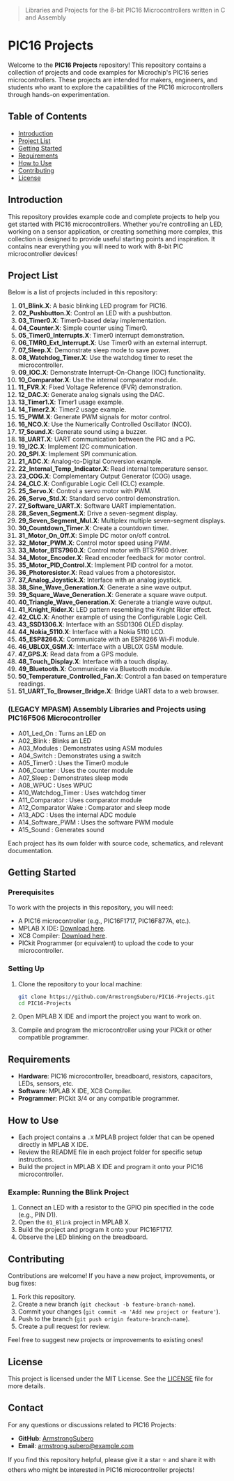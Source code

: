 > Libraries and Projects for the 8-bit PIC16 Microcontrollers written in C and Assembly

# PIC16 Projects

Welcome to the **PIC16 Projects** repository! This repository contains a collection of projects and code examples for Microchip's PIC16 series microcontrollers. These projects are intended for makers, engineers, and students who want to explore the capabilities of the PIC16 microcontrollers through hands-on experimentation.

## Table of Contents
- [Introduction](#introduction)
- [Project List](#project-list)
- [Getting Started](#getting-started)
- [Requirements](#requirements)
- [How to Use](#how-to-use)
- [Contributing](#contributing)
- [License](#license)

## Introduction

This repository provides example code and complete projects to help you get started with PIC16 microcontrollers. Whether you're controlling an LED, working on a sensor application, or creating something more complex, this collection is designed to provide useful starting points and inspiration. It contains near everything you will need to work with 8-bit PIC microcontroller devices!

## Project List

Below is a list of projects included in this repository:

1. **01_Blink.X**: A basic blinking LED program for PIC16.
2. **02_Pushbutton.X**: Control an LED with a pushbutton.
3. **03_Timer0.X**: Timer0-based delay implementation.
4. **04_Counter.X**: Simple counter using Timer0.
5. **05_Timer0_Interrupts.X**: Timer0 interrupt demonstration.
6. **06_TMR0_Ext_Interrupt.X**: Use Timer0 with an external interrupt.
7. **07_Sleep.X**: Demonstrate sleep mode to save power.
8. **08_Watchdog_Timer.X**: Use the watchdog timer to reset the microcontroller.
9. **09_IOC.X**: Demonstrate Interrupt-On-Change (IOC) functionality.
10. **10_Comparator.X**: Use the internal comparator module.
11. **11_FVR.X**: Fixed Voltage Reference (FVR) demonstration.
12. **12_DAC.X**: Generate analog signals using the DAC.
13. **13_Timer1.X**: Timer1 usage example.
14. **14_Timer2.X**: Timer2 usage example.
15. **15_PWM.X**: Generate PWM signals for motor control.
16. **16_NCO.X**: Use the Numerically Controlled Oscillator (NCO).
17. **17_Sound.X**: Generate sound using a buzzer.
18. **18_UART.X**: UART communication between the PIC and a PC.
19. **19_I2C.X**: Implement I2C communication.
20. **20_SPI.X**: Implement SPI communication.
21. **21_ADC.X**: Analog-to-Digital Conversion example.
22. **22_Internal_Temp_Indicator.X**: Read internal temperature sensor.
23. **23_COG.X**: Complementary Output Generator (COG) usage.
24. **24_CLC.X**: Configurable Logic Cell (CLC) example.
25. **25_Servo.X**: Control a servo motor with PWM.
26. **26_Servo_Std.X**: Standard servo control demonstration.
27. **27_Software_UART.X**: Software UART implementation.
28. **28_Seven_Segment.X**: Drive a seven-segment display.
29. **29_Seven_Segment_Mul.X**: Multiplex multiple seven-segment displays.
30. **30_Countdown_Timer.X**: Create a countdown timer.
31. **31_Motor_On_Off.X**: Simple DC motor on/off control.
32. **32_Motor_PWM.X**: Control motor speed using PWM.
33. **33_Motor_BTS7960.X**: Control motor with BTS7960 driver.
34. **34_Motor_Encoder.X**: Read encoder feedback for motor control.
35. **35_Motor_PID_Control.X**: Implement PID control for a motor.
36. **36_Photoresistor.X**: Read values from a photoresistor.
37. **37_Analog_Joystick.X**: Interface with an analog joystick.
38. **38_Sine_Wave_Generation.X**: Generate a sine wave output.
39. **39_Square_Wave_Generation.X**: Generate a square wave output.
40. **40_Triangle_Wave_Generation.X**: Generate a triangle wave output.
41. **41_Knight_Rider.X**: LED pattern resembling the Knight Rider effect.
42. **42_CLC.X**: Another example of using the Configurable Logic Cell.
43. **43_SSD1306.X**: Interface with an SSD1306 OLED display.
44. **44_Nokia_5110.X**: Interface with a Nokia 5110 LCD.
45. **45_ESP8266.X**: Communicate with an ESP8266 Wi-Fi module.
46. **46_UBLOX_GSM.X**: Interface with a UBLOX GSM module.
47. **47_GPS.X**: Read data from a GPS module.
48. **48_Touch_Display.X**: Interface with a touch display.
49. **49_Bluetooth.X**: Communicate via Bluetooth module.
50. **50_Temperature_Controlled_Fan.X**: Control a fan based on temperature readings.
51. **51_UART_To_Browser_Bridge.X**: Bridge UART data to a web browser.

### (LEGACY MPASM) Assembly Libraries and Projects using PIC16F506 Microcontroller

- A01_Led_On                : 	Turns an LED on
- A02_Blink                 : 	Blinks an LED
- A03_Modules               : 	Demonstrates using ASM modules
- A04_Switch                : 	Demonstrates using a switch
- A05_Timer0				: 	Uses the Timer0 module
- A06_Counter				: 	Uses the counter module
- A07_Sleep					: 	Demonstrates sleep mode
- A08_WPUC                  : 	Uses WPUC
- A10_Watchdog_Timer        : 	Uses watchdog timer
- A11_Comparator            : 	Uses comparator module
- A12_Comparator Wake       : 	Comparator and sleep mode
- A13_ADC                   : 	Uses the internal ADC module
- A14_Software_PWM          : 	Uses the software PWM module
- A15_Sound                 : 	Generates sound

Each project has its own folder with source code, schematics, and relevant documentation.


## Getting Started

### Prerequisites
To work with the projects in this repository, you will need:

- A PIC16 microcontroller (e.g., PIC16F1717, PIC16F877A, etc.).
- MPLAB X IDE: [Download here](https://www.microchip.com/mplab/mplab-x-ide).
- XC8 Compiler: [Download here](https://www.microchip.com/mplab/compilers).
- PICkit Programmer (or equivalent) to upload the code to your microcontroller.

### Setting Up
1. Clone the repository to your local machine:
    ```sh
    git clone https://github.com/ArmstrongSubero/PIC16-Projects.git
    cd PIC16-Projects
    ```

2. Open MPLAB X IDE and import the project you want to work on.
3. Compile and program the microcontroller using your PICkit or other compatible programmer.

## Requirements

- **Hardware**: PIC16 microcontroller, breadboard, resistors, capacitors, LEDs, sensors, etc.
- **Software**: MPLAB X IDE, XC8 Compiler.
- **Programmer**: PICkit 3/4 or any compatible programmer.

## How to Use

- Each project contains a `.X` MPLAB project folder that can be opened directly in MPLAB X IDE.
- Review the README file in each project folder for specific setup instructions.
- Build the project in MPLAB X IDE and program it onto your PIC16 microcontroller.

### Example: Running the Blink Project
1. Connect an LED with a resistor to the GPIO pin specified in the code (e.g., PIN D1).
2. Open the `01_Blink` project in MPLAB X.
3. Build the project and program it onto your PIC16F1717.
4. Observe the LED blinking on the breadboard.

## Contributing

Contributions are welcome! If you have a new project, improvements, or bug fixes:
1. Fork this repository.
2. Create a new branch (`git checkout -b feature-branch-name`).
3. Commit your changes (`git commit -m 'Add new project or feature'`).
4. Push to the branch (`git push origin feature-branch-name`).
5. Create a pull request for review.

Feel free to suggest new projects or improvements to existing ones!

## License

This project is licensed under the MIT License. See the [LICENSE](LICENSE) file for more details.


## Contact

For any questions or discussions related to PIC16 Projects:
- **GitHub**: [ArmstrongSubero](https://github.com/ArmstrongSubero)
- **Email**: [armstrong.subero@example.com](mailto:armstrong.subero@example.com)

If you find this repository helpful, please give it a star ⭐ and share it with others who might be interested in PIC16 microcontroller projects!










